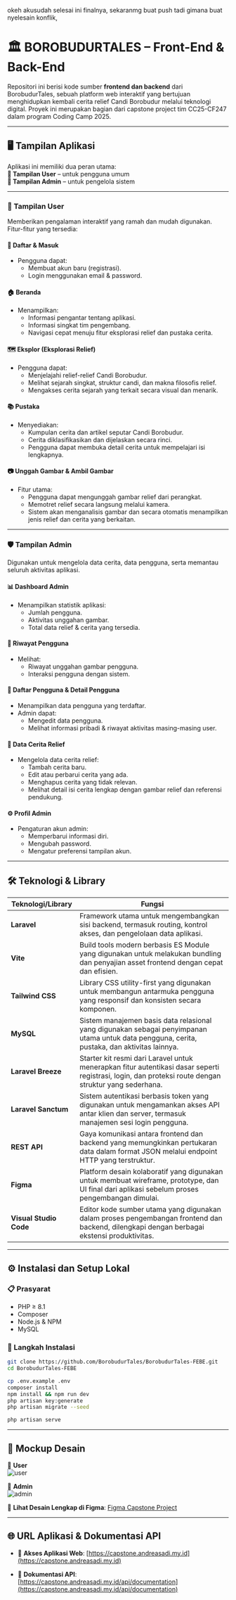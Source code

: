 okeh akusudah selesai ini finalnya, sekaranmg buat push tadi gimana buat nyelesain konflik, 

# 🏛️ BOROBUDURTALES – Front-End & Back-End

Repositori ini berisi kode sumber **frontend dan backend** dari BorobudurTales, sebuah platform web interaktif yang bertujuan menghidupkan kembali cerita relief Candi Borobudur melalui teknologi digital. Proyek ini merupakan bagian dari capstone project tim CC25-CF247 dalam program Coding Camp 2025.

---

## 🖥️ Tampilan Aplikasi

Aplikasi ini memiliki dua peran utama:  
**🔸 Tampilan User** – untuk pengguna umum  
**🔸 Tampilan Admin** – untuk pengelola sistem

---

### 👤 Tampilan User

Memberikan pengalaman interaktif yang ramah dan mudah digunakan. Fitur-fitur yang tersedia:

#### 🔐 Daftar & Masuk
- Pengguna dapat:
  - Membuat akun baru (registrasi).
  - Login menggunakan email & password.

#### 🏠 Beranda
- Menampilkan:
  - Informasi pengantar tentang aplikasi.
  - Informasi singkat tim pengembang.
  - Navigasi cepat menuju fitur eksplorasi relief dan pustaka cerita.

#### 🗺️ Eksplor (Eksplorasi Relief)
- Pengguna dapat:
  - Menjelajahi relief-relief Candi Borobudur.
  - Melihat sejarah singkat, struktur candi, dan makna filosofis relief.
  - Mengakses cerita sejarah yang terkait secara visual dan menarik.

#### 📚 Pustaka
- Menyediakan:
  - Kumpulan cerita dan artikel seputar Candi Borobudur.
  - Cerita diklasifikasikan dan dijelaskan secara rinci.
  - Pengguna dapat membuka detail cerita untuk mempelajari isi lengkapnya.

#### 📷 Unggah Gambar & Ambil Gambar
- Fitur utama:
  - Pengguna dapat mengunggah gambar relief dari perangkat.
  - Memotret relief secara langsung melalui kamera.
  - Sistem akan menganalisis gambar dan secara otomatis menampilkan jenis relief dan cerita yang berkaitan.

---

### 🛡️ Tampilan Admin

Digunakan untuk mengelola data cerita, data pengguna, serta memantau seluruh aktivitas aplikasi.

#### 📊 Dashboard Admin
- Menampilkan statistik aplikasi:
  - Jumlah pengguna.
  - Aktivitas unggahan gambar.
  - Total data relief & cerita yang tersedia.

#### 📄 Riwayat Pengguna
- Melihat:
  - Riwayat unggahan gambar pengguna.
  - Interaksi pengguna dengan sistem.

#### 👤 Daftar Pengguna & Detail Pengguna
- Menampilkan data pengguna yang terdaftar.
- Admin dapat:
  - Mengedit data pengguna.
  - Melihat informasi pribadi & riwayat aktivitas masing-masing user.

#### 📖 Data Cerita Relief
- Mengelola data cerita relief:
  - Tambah cerita baru.
  - Edit atau perbarui cerita yang ada.
  - Menghapus cerita yang tidak relevan.
  - Melihat detail isi cerita lengkap dengan gambar relief dan referensi pendukung.

#### ⚙️ Profil Admin
- Pengaturan akun admin:
  - Memperbarui informasi diri.
  - Mengubah password.
  - Mengatur preferensi tampilan akun.

---
## 🛠️ Teknologi & Library 

| Teknologi/Library      | Fungsi                                                                 |
|------------------------|------------------------------------------------------------------------|
| **Laravel**            | Framework utama untuk mengembangkan sisi backend, termasuk routing, kontrol akses, dan pengelolaan data aplikasi. |
| **Vite**               | Build tools modern berbasis ES Module yang digunakan untuk melakukan bundling dan penyajian asset frontend dengan cepat dan efisien. |
| **Tailwind CSS**       | Library CSS utility-first yang digunakan untuk membangun antarmuka pengguna yang responsif dan konsisten secara komponen. |
| **MySQL**              | Sistem manajemen basis data relasional yang digunakan sebagai penyimpanan utama untuk data pengguna, cerita, pustaka, dan aktivitas lainnya. |
| **Laravel Breeze**     | Starter kit resmi dari Laravel untuk menerapkan fitur autentikasi dasar seperti registrasi, login, dan proteksi route dengan struktur yang sederhana. |
| **Laravel Sanctum**    | Sistem autentikasi berbasis token yang digunakan untuk mengamankan akses API antar klien dan server, termasuk manajemen sesi login pengguna. |
| **REST API**           | Gaya komunikasi antara frontend dan backend yang memungkinkan pertukaran data dalam format JSON melalui endpoint HTTP yang terstruktur. |
| **Figma**              | Platform desain kolaboratif yang digunakan untuk membuat wireframe, prototype, dan UI final dari aplikasi sebelum proses pengembangan dimulai. |
| **Visual Studio Code** | Editor kode sumber utama yang digunakan dalam proses pengembangan frontend dan backend, dilengkapi dengan berbagai ekstensi produktivitas. |

---

## ⚙️ Instalasi dan Setup Lokal

### 📋 Prasyarat
- PHP ≥ 8.1
- Composer
- Node.js & NPM
- MySQL

### 🔧 Langkah Instalasi
```bash
git clone https://github.com/BorobudurTales/BorobudurTales-FEBE.git
cd BorobudurTales-FEBE

cp .env.example .env
composer install
npm install && npm run dev
php artisan key:generate
php artisan migrate --seed

php artisan serve
```

---

## 🎨 Mockup Desain

📱 **User**  
![user](https://github.com/user-attachments/assets/eed426d4-e00d-4e8d-aba3-bd0872f80cf1)

🎯 **Admin**  
![admin](https://github.com/user-attachments/assets/1a6cf49d-ec56-4d32-acdd-6b848640bf17)

🔗 **Lihat Desain Lengkap di Figma**: [Figma Capstone Project](https://www.figma.com/design/IguXXq0naOjKpYCgxCDCdY/Capstone-Project?node-id=1-4&p=f)

---

## 🌐 URL Aplikasi & Dokumentasi API

- 🔗 **Akses Aplikasi Web**: [https://capstone.andreasadi.my.id](https://capstone.andreasadi.my.id)

- 📘 **Dokumentasi API**: [https://capstone.andreasadi.my.id/api/documentation](https://capstone.andreasadi.my.id/api/documentation)
